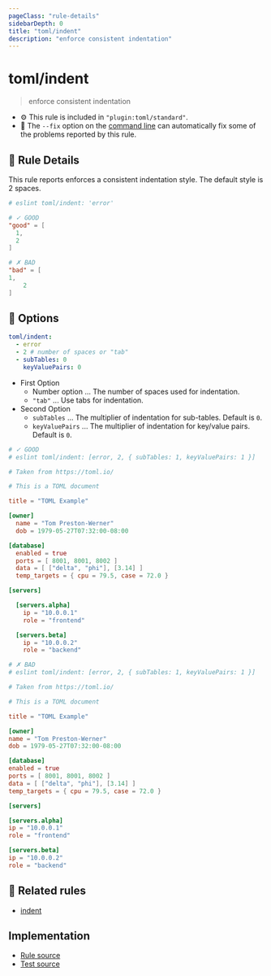 ```yaml
---
pageClass: "rule-details"
sidebarDepth: 0
title: "toml/indent"
description: "enforce consistent indentation"
---
```

# toml/indent

> enforce consistent indentation

- :gear: This rule is included in `"plugin:toml/standard"`.
- :wrench: The `--fix` option on the [command line](https://eslint.org/docs/user-guide/command-line-interface#fixing-problems) can automatically fix some of the problems reported by this rule.

## :book: Rule Details

This rule reports enforces a consistent indentation style. The default style is 2 spaces.

<eslint-code-block fix>

<!-- eslint-skip -->

```toml
# eslint toml/indent: 'error'

# ✓ GOOD
"good" = [
  1,
  2
]

# ✗ BAD
"bad" = [
1,
    2
]
```

</eslint-code-block>

## :wrench: Options

```yaml
toml/indent:
  - error
  - 2 # number of spaces or "tab"
  - subTables: 0
    keyValuePairs: 0
```

- First Option
  - Number option ... The number of spaces used for indentation.
  - `"tab"` ... Use tabs for indentation.
- Second Option
  - `subTables` ... The multiplier of indentation for sub-tables. Default is `0`.
  - `keyValuePairs` ... The multiplier of indentation for key/value pairs. Default is `0`.

<eslint-code-block fix>

<!-- eslint-skip -->

```toml
# ✓ GOOD
# eslint toml/indent: [error, 2, { subTables: 1, keyValuePairs: 1 }]

# Taken from https://toml.io/

# This is a TOML document

title = "TOML Example"

[owner]
  name = "Tom Preston-Werner"
  dob = 1979-05-27T07:32:00-08:00

[database]
  enabled = true
  ports = [ 8001, 8001, 8002 ]
  data = [ ["delta", "phi"], [3.14] ]
  temp_targets = { cpu = 79.5, case = 72.0 }

[servers]

  [servers.alpha]
    ip = "10.0.0.1"
    role = "frontend"

  [servers.beta]
    ip = "10.0.0.2"
    role = "backend"
```

</eslint-code-block>

<eslint-code-block fix>

<!-- eslint-skip -->

```toml
# ✗ BAD
# eslint toml/indent: [error, 2, { subTables: 1, keyValuePairs: 1 }]

# Taken from https://toml.io/

# This is a TOML document

title = "TOML Example"

[owner]
name = "Tom Preston-Werner"
dob = 1979-05-27T07:32:00-08:00

[database]
enabled = true
ports = [ 8001, 8001, 8002 ]
data = [ ["delta", "phi"], [3.14] ]
temp_targets = { cpu = 79.5, case = 72.0 }

[servers]

[servers.alpha]
ip = "10.0.0.1"
role = "frontend"

[servers.beta]
ip = "10.0.0.2"
role = "backend"
```

</eslint-code-block>

## :couple: Related rules

- [indent]

[indent]: https://eslint.org/docs/rules/indent

## Implementation

- [Rule source](https://github.com/ota-meshi/eslint-plugin-toml/blob/main/src/rules/indent.ts)
- [Test source](https://github.com/ota-meshi/eslint-plugin-toml/blob/main/tests/src/rules/indent.js)
